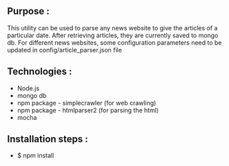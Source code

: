 ## Purpose : 
This utility can be used to parse any news website to give the articles of a particular date.
After retrieving articles, they are currently saved to mongo db.
For different news websites, some configuration parameters need to be updated in config/article_parser.json file

## Technologies :
* Node.js
* mongo db
* npm package - simplecrawler (for web crawling)
* npm package - htmlparser2 (for parsing the html)
* mocha

## Installation steps :
* $ npm install
